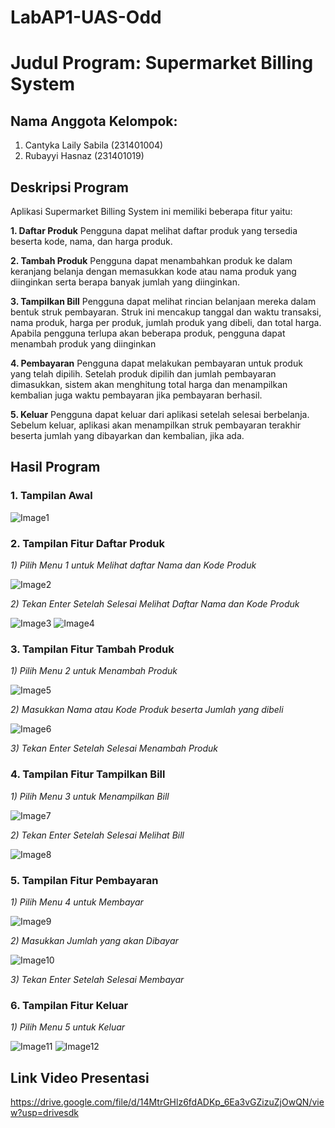 # LabAP1-UAS-Odd
# Judul Program: Supermarket Billing System

## Nama Anggota Kelompok:
1. Cantyka Laily Sabila (231401004)
2. Rubayyi Hasnaz (231401019)

## Deskripsi Program
Aplikasi Supermarket Billing System ini memiliki beberapa fitur yaitu:

**1. Daftar Produk**
Pengguna dapat melihat daftar produk yang tersedia beserta kode, nama, dan harga produk.

**2. Tambah Produk**
Pengguna dapat menambahkan produk ke dalam keranjang belanja dengan memasukkan kode atau nama produk yang diinginkan serta berapa banyak jumlah yang diinginkan.

**3. Tampilkan Bill**
Pengguna dapat melihat rincian belanjaan mereka dalam bentuk struk pembayaran. Struk ini mencakup tanggal dan waktu transaksi, nama produk, harga per produk, jumlah produk yang dibeli, dan total harga. Apabila pengguna terlupa akan beberapa produk, pengguna dapat menambah produk yang diinginkan

**4. Pembayaran**
Pengguna dapat melakukan pembayaran untuk produk yang telah dipilih. Setelah produk dipilih dan jumlah pembayaran dimasukkan, sistem akan menghitung total harga dan menampilkan kembalian juga waktu pembayaran jika pembayaran berhasil.

**5. Keluar**
Pengguna dapat keluar dari aplikasi setelah selesai berbelanja. Sebelum keluar, aplikasi akan menampilkan struk pembayaran terakhir beserta jumlah yang dibayarkan dan kembalian, jika ada.

## Hasil Program
### 1. Tampilan Awal

![Image1](https://github.com/CantykaLaily-231401004/LabAP1-UAS-Odd/assets/162383198/5645c89a-29a5-4141-9c2e-662f35119105)


### 2. Tampilan Fitur Daftar Produk

*1) Pilih Menu 1 untuk Melihat daftar Nama dan Kode Produk*

![Image2](https://github.com/CantykaLaily-231401004/LabAP1-UAS-Odd/assets/162383198/4bda1cb9-5e59-47f8-a6e8-3ca4995db96d)

*2) Tekan Enter Setelah Selesai Melihat Daftar Nama dan Kode Produk*

![Image3](https://github.com/CantykaLaily-231401004/LabAP1-UAS-Odd/assets/162383198/8b2f6f39-3628-4b2c-92b7-d1ac9faa568c)
![Image4](https://github.com/CantykaLaily-231401004/LabAP1-UAS-Odd/assets/162383198/b475d4f0-1827-48fd-b0b5-9d9914ec5741)


### 3. Tampilan Fitur Tambah Produk

*1) Pilih Menu 2 untuk Menambah Produk*

![Image5](https://github.com/CantykaLaily-231401004/LabAP1-UAS-Odd/assets/162383198/a0624207-0246-4511-92d5-5abdc1a44547)

*2) Masukkan Nama atau Kode Produk beserta Jumlah yang dibeli*

![Image6](https://github.com/CantykaLaily-231401004/LabAP1-UAS-Odd/assets/162383198/a876af78-b632-446b-b19a-d352488d804f)

*3) Tekan Enter Setelah Selesai Menambah Produk*


### 4. Tampilan Fitur Tampilkan Bill

*1) Pilih Menu 3 untuk Menampilkan Bill*

![Image7](https://github.com/CantykaLaily-231401004/LabAP1-UAS-Odd/assets/162383198/1e992cb2-5612-45f3-832a-59d0970f5137)

*2) Tekan Enter Setelah Selesai Melihat Bill*

![Image8](https://github.com/CantykaLaily-231401004/LabAP1-UAS-Odd/assets/162383198/29568f14-dd4e-4c09-8ac4-90d318a91933)


### 5. Tampilan Fitur Pembayaran

*1) Pilih Menu 4 untuk Membayar*

![Image9](https://github.com/CantykaLaily-231401004/LabAP1-UAS-Odd/assets/162383198/574a1c07-fcea-49ba-a8d9-c9e5de452233)

*2) Masukkan Jumlah yang akan Dibayar*

![Image10](https://github.com/CantykaLaily-231401004/LabAP1-UAS-Odd/assets/162383198/38b62802-f66c-4776-b174-dd331730dd1b)

*3) Tekan Enter Setelah Selesai Membayar*


### 6. Tampilan Fitur Keluar

*1) Pilih Menu 5 untuk Keluar*

![Image11](https://github.com/CantykaLaily-231401004/LabAP1-UAS-Odd/assets/162383198/ef7f3d4e-9d21-4efb-b099-5b9e82a4fbab)
![Image12](https://github.com/CantykaLaily-231401004/LabAP1-UAS-Odd/assets/162383198/fbe1108f-7a92-4fb6-8e9e-53d39e87dae4)


## Link Video Presentasi
https://drive.google.com/file/d/14MtrGHlz6fdADKp_6Ea3vGZizuZjOwQN/view?usp=drivesdk
